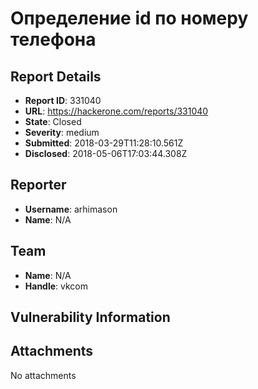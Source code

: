 # Определение id по номеру телефона

## Report Details
- **Report ID**: 331040
- **URL**: https://hackerone.com/reports/331040
- **State**: Closed
- **Severity**: medium
- **Submitted**: 2018-03-29T11:28:10.561Z
- **Disclosed**: 2018-05-06T17:03:44.308Z

## Reporter
- **Username**: arhimason
- **Name**: N/A

## Team
- **Name**: N/A
- **Handle**: vkcom

## Vulnerability Information


## Attachments
No attachments
